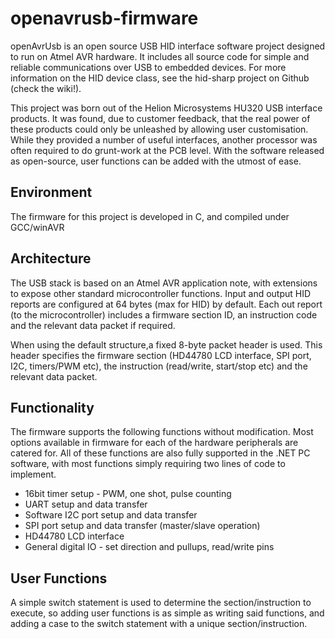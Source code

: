 openavrusb-firmware
===================

openAvrUsb is an open source USB HID interface software project designed to run on Atmel AVR hardware. It includes all source code for simple and reliable communications over USB to embedded devices. For more information on the HID device class, see the hid-sharp project on Github (check the wiki!).

This project was born out of the Helion Microsystems HU320 USB interface products. It was found, due to customer feedback, that the real power of these products could only be unleashed by allowing user customisation. While they provided a number of useful interfaces, another processor was often required to do grunt-work at the PCB level. With the software released as open-source, user functions can be added with the utmost of ease.

## Environment
The firmware for this project is developed in C, and compiled under GCC/winAVR

## Architecture
The USB stack is based on an Atmel AVR application note, with extensions to expose other standard microcontroller functions. Input and output HID reports are configured at 64 bytes (max for HID) by default. Each out report (to the microcontroller) includes a firmware section ID, an instruction code and the relevant data packet if required.

When using the default structure,a fixed 8-byte packet header is used. This header specifies the firmware section (HD44780 LCD interface, SPI port, I2C, timers/PWM etc), the instruction (read/write, start/stop etc) and the relevant data packet.

## Functionality
The firmware supports the following functions without modification. Most options available in firmware for each of the hardware peripherals are catered for. All of these functions are also fully supported in the .NET PC software, with most functions simply requiring two lines of code to implement.

* 16bit timer setup - PWM, one shot, pulse counting
* UART setup and data transfer
* Software I2C port setup and data transfer
* SPI port setup and data transfer (master/slave operation)
* HD44780 LCD interface
* General digital IO - set direction and pullups, read/write pins

## User Functions
A simple switch statement is used to determine the section/instruction to execute, so adding user functions is as simple as writing said functions, and adding a case to the switch statement with a unique section/instruction.
